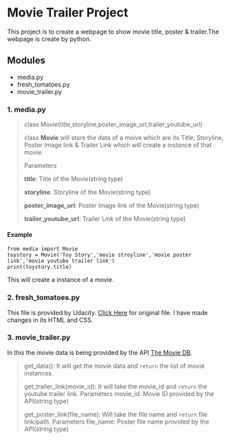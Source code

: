 # Movie Trailer Project

This project is to create a webpage to show movie title, poster & trailer.The webpage is create by python.

## Modules
* media.py
* fresh_tomatoes.py
* movie_trailer.py

### 1. media.py
> class Movie(title,storyline,poster_image_url,trailer_youtube_url)
> 
> class **Movie** will store the data of a moive which are
> its Title, Storyline, Poster Image link & Trailer Link
> which will create a instance of that movie.
> 
> Parameters
> 
> **title**: Title of the Movie(string type)
> 
> **storyline**:  Storyline of the Movie(string type)
> 
> **poster_image_url**: Poster Image link of the Movie(string type)
> 
> **trailer_youtube_url**: Trailer Link of the Movie(string type)

#### Example
```
from media import Movie
toystory = Movie('Toy Story','movie stroyline','movie poster link','movie youtube trailer link')
print(toystory.title)
```
This will create a instance of a movie.

### 2. fresh_tomatoes.py
This file is provided by Udacity.
[Click Here](https://github.com/udacity/ud036_StarterCode) for original file.
I have made changes in its HTML and CSS.

### 3. movie_trailer.py
In this the movie data is being provided by the API [The Movie DB](https://developers.themoviedb.org/3/).
> get_data(): It will get the movie data and ```return``` the list of movie instances.
> 
> get_trailer_link(movie_id): It will take the movie_id and ```return``` the youtube trailer link.
> Parameters
> movie_id: Movie ID provided by the API(string type)
> 
> get_poster_link(file_name): Will take the file name and ```return``` file link/path.
> Parameters
> file_name: Poster file name provided by the API(string type)
> 
